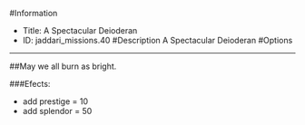 #Information
 - Title: A Spectacular Deioderan
 - ID: jaddari_missions.40
#Description
A Spectacular Deioderan
#Options

___
##May we all burn as bright.

###Efects:<ul><li>add prestige = 10</li><li>add splendor = 50</li></ul>
